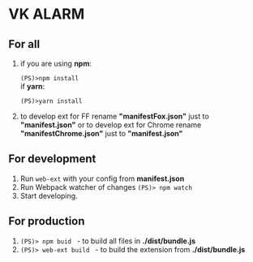 # VK ALARM

## For all

1. if you are using **npm**:<br>

   <code>(PS)>npm install</code><br>
   if **yarn**:<br>

   <code>(PS)>yarn install</code>

2. to develop ext for FF rename **"manifestFox.json"** just to **"manifest.json"**
   or to develop ext for Chrome rename **"manifestChrome.json"** just to **"manifest.json"**

## For development

1. Run <code>web-ext</code> with your config from **manifest.json**
2. Run Webpack watcher of changes
   <code>(PS)> npm watch </code>
3. Start developing.

## For production

1. <code>(PS)> npm buid </code> - to build all files in **./dist/bundle.js**
2. <code>(PS)> web-ext build </code> - to build the extension from **./dist/bundle.js**
